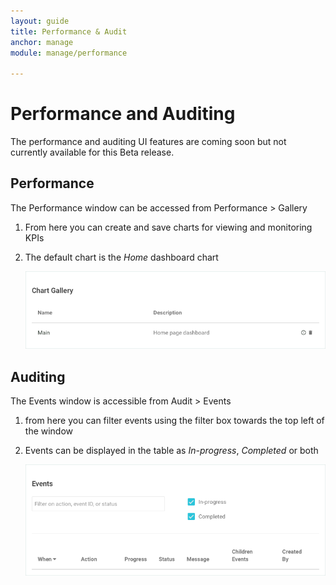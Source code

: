 ```yaml
---
layout: guide
title: Performance & Audit
anchor: manage
module: manage/performance

---
```


# Performance and Auditing

The performance and auditing UI features are coming soon but not currently available for this Beta release.

## Performance

The Performance window can be accessed from Performance > Gallery

1. From here you can create and save charts for viewing and monitoring KPIs
2. The default chart is the *Home* dashboard chart

   ![image](/images/docs/manage/chartgallery.png)


## Auditing

The Events window is accessible from Audit > Events

1. from here you can filter events using the filter box towards the top left of the window
2. Events can be displayed in the table as *In-progress*, *Completed* or both

   ![image](/images/docs/manage/auditevents.png)
